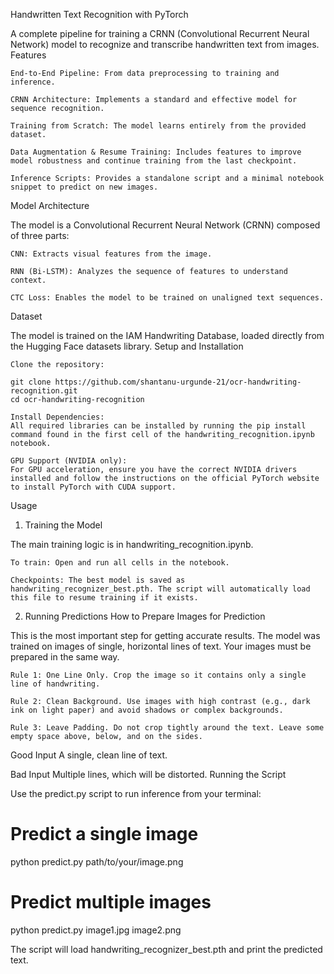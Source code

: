 Handwritten Text Recognition with PyTorch

A complete pipeline for training a CRNN (Convolutional Recurrent Neural Network) model to recognize and transcribe handwritten text from images.
Features

    End-to-End Pipeline: From data preprocessing to training and inference.

    CRNN Architecture: Implements a standard and effective model for sequence recognition.

    Training from Scratch: The model learns entirely from the provided dataset.

    Data Augmentation & Resume Training: Includes features to improve model robustness and continue training from the last checkpoint.

    Inference Scripts: Provides a standalone script and a minimal notebook snippet to predict on new images.

Model Architecture

The model is a Convolutional Recurrent Neural Network (CRNN) composed of three parts:

    CNN: Extracts visual features from the image.

    RNN (Bi-LSTM): Analyzes the sequence of features to understand context.

    CTC Loss: Enables the model to be trained on unaligned text sequences.

Dataset

The model is trained on the IAM Handwriting Database, loaded directly from the Hugging Face datasets library.
Setup and Installation

    Clone the repository:

    git clone https://github.com/shantanu-urgunde-21/ocr-handwriting-recognition.git
    cd ocr-handwriting-recognition

    Install Dependencies:
    All required libraries can be installed by running the pip install command found in the first cell of the handwriting_recognition.ipynb notebook.

    GPU Support (NVIDIA only):
    For GPU acceleration, ensure you have the correct NVIDIA drivers installed and follow the instructions on the official PyTorch website to install PyTorch with CUDA support.

Usage
1. Training the Model

The main training logic is in handwriting_recognition.ipynb.

    To train: Open and run all cells in the notebook.

    Checkpoints: The best model is saved as handwriting_recognizer_best.pth. The script will automatically load this file to resume training if it exists.

2. Running Predictions
How to Prepare Images for Prediction

This is the most important step for getting accurate results. The model was trained on images of single, horizontal lines of text. Your images must be prepared in the same way.

    Rule 1: One Line Only. Crop the image so it contains only a single line of handwriting.

    Rule 2: Clean Background. Use images with high contrast (e.g., dark ink on light paper) and avoid shadows or complex backgrounds.

    Rule 3: Leave Padding. Do not crop tightly around the text. Leave some empty space above, below, and on the sides.

Good Input
A single, clean line of text.	

Bad Input
Multiple lines, which will be distorted.
Running the Script

Use the predict.py script to run inference from your terminal:

# Predict a single image
python predict.py path/to/your/image.png

# Predict multiple images
python predict.py image1.jpg image2.png

The script will load handwriting_recognizer_best.pth and print the predicted text.
